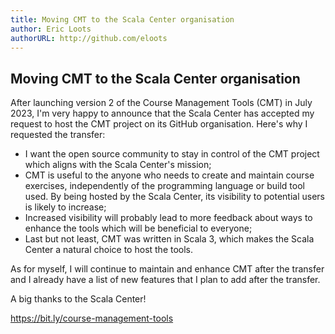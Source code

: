 ```yaml
---
title: Moving CMT to the Scala Center organisation
author: Eric Loots
authorURL: http://github.com/eloots
---
```


## Moving CMT to the Scala Center organisation

After launching version 2 of the Course Management Tools (CMT) in July 2023, I'm very happy to announce that the Scala Center has accepted my request to host the CMT project on its GitHub organisation. Here's why I requested the transfer:

- I want the open source community to stay in control of the CMT project which aligns with the Scala Center's mission;
- CMT is useful to the anyone who needs to create and maintain course exercises, independently of the programming language or build tool used. By being hosted by the Scala Center, its visibility to potential users is likely to increase;
- Increased visibility will probably lead to more feedback about ways to enhance the tools which will be beneficial to everyone;
- Last but not least, CMT was written in Scala 3, which makes the Scala Center a natural choice to host the tools.

As for myself, I will continue to maintain and enhance CMT after the transfer and I already have a list of new features that I plan to add after the transfer.

A big thanks to the Scala Center!

https://bit.ly/course-management-tools
